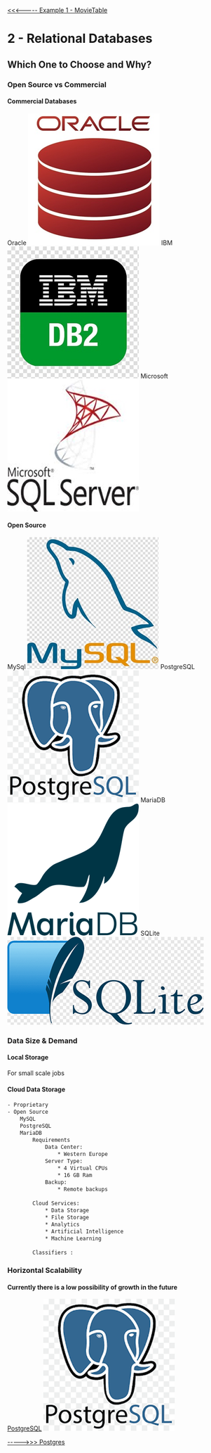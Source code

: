 [<<<----- Example 1 - MovieTable](../../../blob/main/topics/example.movietable.md)
# 2 - Relational Databases

## Which One to Choose and Why?

### Open Source vs Commercial

#### Commercial Databases

Oracle 
![Oracle](https://raw.githubusercontent.com/devrimmehmet/SQL/main/images/oracle-logo.jpeg)
IBM 
![IBM](https://raw.githubusercontent.com/devrimmehmet/SQL/main/images/ibm-db2-logo.jpg)
Microsoft 
![Microsoft](https://raw.githubusercontent.com/devrimmehmet/SQL/main/images/microsoft-sql-server-logo.jpeg)

#### Open Source 

MySql 
![MySql](https://raw.githubusercontent.com/devrimmehmet/SQL/main/images/mysql-logo.jpg)
PostgreSQL 
![PostgreSQL](https://raw.githubusercontent.com/devrimmehmet/SQL/main/images/PostgreSQL-logo.png)
MariaDB 
![MariaDB](https://raw.githubusercontent.com/devrimmehmet/SQL/main/images/MariaDB-logo.png)
SQLite 
![SQLite](https://raw.githubusercontent.com/devrimmehmet/SQL/main/images/SQLLite-logo.png)

### Data Size & Demand

#### Local Storage
For small scale jobs

#### Cloud Data Storage
    - Proprietary
    - Open Source
        MySQL
        PostgreSQL
        MariaDB
            Requirements
                Data Center: 
                    * Western Europe
                Server Type: 
                    * 4 Virtual CPUs
                    * 16 GB Ram 
                Backup: 
                    * Remote backups
            
            Cloud Services:
                * Data Storage
                * File Storage
                * Analytics
                * Artificial Intelligence
                * Machine Learning

            Classifiers :

### Horizontal Scalability

#### Currently there is a low possibility of growth in the future
 <span style="color:red">[PostgreSQL](https://www.postgresql.org/)</span>
![PostgreSQL](https://raw.githubusercontent.com/devrimmehmet/SQL/main/images/PostgreSQL-logo.png)


[----->>> Postgres](../../../blob/main/topics/postgresql.md)


